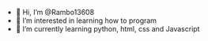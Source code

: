 - 👋 Hi, I’m @Rambo13608
- 👀 I’m interested in learning how to program
- 🌱 I’m currently learning python, html, css and Javascript

<!---
Rambo13608/Rambo13608 is a ✨ special ✨ repository because its `README.md` (this file) appears on your GitHub profile.
You can click the Preview link to take a look at your changes.
--->
